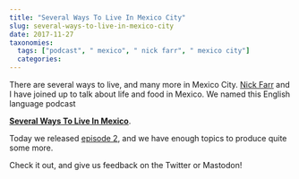 ```yaml
---
title: "Several Ways To Live In Mexico City"
slug: several-ways-to-live-in-mexico-city
date: 2017-11-27
taxonomies:
  tags: ["podcast", " mexico", " nick farr", " mexico city"]
  categories: 
---
```



There are several ways to live, and many more in Mexico City. [Nick Farr](https://twitter.com/Nickf4rr) and I have joined up to talk about life and food in Mexico. We named this English language podcast

[**Several Ways To Live In Mexico**](https://severalwaystolive.com/).

Today we released [episode 2](https://severalwaystolive.com/sw002-fonda-fina/), and we have enough topics to produce quite some more.

Check it out, and give us feedback on the Twitter or Mastodon!